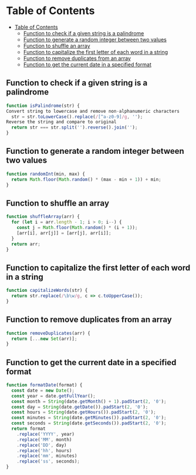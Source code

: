 # Table of Contents

- [Table of Contents](#table-of-contents)
  - [Function to check if a given string is a palindrome](#function-to-check-if-a-given-string-is-a-palindrome)
  - [Function to generate a random integer between two values](#function-to-generate-a-random-integer-between-two-values)
  - [Function to shuffle an array](#function-to-shuffle-an-array)
  - [Function to capitalize the first letter of each word in a string](#function-to-capitalize-the-first-letter-of-each-word-in-a-string)
  - [Function to remove duplicates from an array](#function-to-remove-duplicates-from-an-array)
  - [Function to get the current date in a specified format](#function-to-get-the-current-date-in-a-specified-format)

## Function to check if a given string is a palindrome

```javascript
function isPalindrome(str) {
Convert string to lowercase and remove non-alphanumeric characters
  str = str.toLowerCase().replace(/[^a-z0-9]/g, '');
Reverse the string and compare to original
  return str === str.split('').reverse().join('');
}
```

## Function to generate a random integer between two values

```javascript
function randomInt(min, max) {
  return Math.floor(Math.random() * (max - min + 1)) + min;
}
```

## Function to shuffle an array

```javascript
function shuffleArray(arr) {
  for (let i = arr.length - 1; i > 0; i--) {
    const j = Math.floor(Math.random() * (i + 1));
    [arr[i], arr[j]] = [arr[j], arr[i]];
  }
  return arr;
}
```

## Function to capitalize the first letter of each word in a string

```javascript
function capitalizeWords(str) {
  return str.replace(/\b\w/g, c => c.toUpperCase());
}
```

## Function to remove duplicates from an array

```javascript
function removeDuplicates(arr) {
  return [...new Set(arr)];
}
```

## Function to get the current date in a specified format

```javascript
function formatDate(format) {
  const date = new Date();
  const year = date.getFullYear();
  const month = String(date.getMonth() + 1).padStart(2, '0');
  const day = String(date.getDate()).padStart(2, '0');
  const hours = String(date.getHours()).padStart(2, '0');
  const minutes = String(date.getMinutes()).padStart(2, '0');
  const seconds = String(date.getSeconds()).padStart(2, '0');
  return format
    .replace('YYYY', year)
    .replace('MM', month)
    .replace('DD', day)
    .replace('hh', hours)
    .replace('mm', minutes)
    .replace('ss', seconds);
}
```
